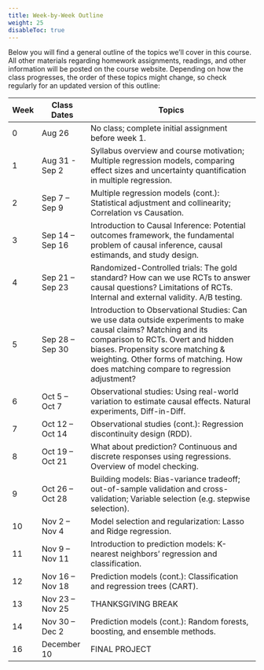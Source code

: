 ```yaml
---
title: Week-by-Week Outline
weight: 25
disableToc: true
---
```


Below you will find a general outline of the topics we’ll cover in this course. All other materials regarding homework assignments, readings, and other information will be posted on the course website. Depending on how the class progresses, the order of these topics might change, so check regularly for an updated version of this outline:

<table>
<thead>
<tr>
<th>Week</th>
<th>Class Dates</th>
<th>Topics</th>
</tr>
</thead>
<tbody>
<tr>
<td>0</td>
<td>Aug 26</td>
<td>No class; complete initial assignment before week 1.</td>
</tr>
<tr>
<td>1</td>
<td>Aug 31 - Sep 2</td>
<td>Syllabus overview and course motivation; Multiple regression models, comparing effect sizes and uncertainty quantification in multiple regression.</td>
</tr>
<tr>
<td>2</td>
<td>Sep 7 – Sep 9</td>
<td>Multiple regression models (cont.): Statistical adjustment and collinearity; Correlation vs Causation.</td>
</tr>
<tr>
<td>3</td>
<td>Sep 14 – Sep 16</td>
<td>Introduction to Causal Inference: Potential outcomes framework, the fundamental problem of causal inference, causal estimands, and study design.</td>
</tr>
<tr>
<td>4</td>
<td>Sep 21 – Sep 23</td>
<td>Randomized-Controlled trials: The gold standard? How can we use RCTs to answer causal questions? Limitations of RCTs. Internal and external validity. A/B testing.</td>
</tr>
<tr>
<td>5</td>
<td>Sep 28 – Sep 30</td>
<td>Introduction to Observational Studies: Can we use data outside experiments to make causal claims? Matching and its comparison to RCTs. Overt and hidden biases. Propensity score matching & weighting. Other forms of matching. How does matching compare to regression adjustment?</td>
</tr>
<tr>
<td>6</td>
<td>Oct 5 – Oct 7</td>
<td>Observational studies: Using real-world variation to estimate causal effects. Natural experiments, Diff-in-Diff.</td>
</tr>
<tr>
<td>7</td>
<td>Oct 12 – Oct 14</td>
<td>Observational studies (cont.): Regression discontinuity design (RDD).</td>
</tr>
<tr>
<td>8</td>
<td>Oct 19 – Oct 21</td>
<td>What about prediction? Continuous and discrete responses using regressions. Overview of model checking.</td>
</tr>
<tr>
<td>9</td>
<td>Oct 26 – Oct 28</td>
<td>Building models: Bias-variance tradeoff; out-of-sample validation and cross-validation; Variable selection (e.g. stepwise selection).</td>
</tr>
<tr>
<td>10</td>
<td>Nov 2 – Nov 4</td>
<td>Model selection and regularization: Lasso and Ridge regression.</td>
</tr>
<tr>
<td>11</td>
<td>Nov 9 – Nov 11</td>
<td>Introduction to prediction models: K-nearest neighbors’ regression and classification.</td>
</tr>
<tr>
<td>12</td>
<td>Nov 16 – Nov 18</td>
<td>Prediction models (cont.): Classification and regression trees (CART).</td>
</tr>
<tr>
<td>13</td>
<td>Nov 23 – Nov 25</td>
<td>THANKSGIVING BREAK</td>
</tr>
<tr>
<td>14</td>
<td>Nov 30 – Dec 2</td>
<td>Prediction models (cont.): Random forests, boosting, and ensemble methods.</td>
</tr>
<tr>
<td>16</td>
<td>December 10</td>
<td>FINAL PROJECT</td>
</tr>
</tbody>
</table>

